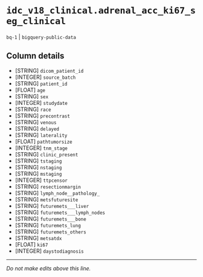 # `idc_v18_clinical.adrenal_acc_ki67_seg_clinical`
`bq-1` | `bigquery-public-data`

## Column details
* [STRING]    `dicom_patient_id`
* [INTEGER]   `source_batch`
* [STRING]    `patient_id`
* [FLOAT]     `age`
* [STRING]    `sex`
* [INTEGER]   `studydate`
* [STRING]    `race`
* [STRING]    `precontrast`
* [STRING]    `venous`
* [STRING]    `delayed`
* [STRING]    `laterality`
* [FLOAT]     `pathtumorsize`
* [INTEGER]   `tnm_stage`
* [STRING]    `clinic_present`
* [STRING]    `tstaging`
* [STRING]    `nstaging`
* [STRING]    `mstaging`
* [INTEGER]   `ttpcensor`
* [STRING]    `resectionmargin`
* [STRING]    `lymph_node__pathology_`
* [STRING]    `metsfuturesite`
* [STRING]    `futuremets___liver`
* [STRING]    `futuremets___lymph_nodes`
* [STRING]    `futuremets___bone`
* [STRING]    `futuremets_lung`
* [STRING]    `futuremets_others`
* [STRING]    `metsatdx`
* [FLOAT]     `ki67`
* [INTEGER]   `daystodiagnosis`

-------------------------------------------------------------------------------
*Do not make edits above this line.*
